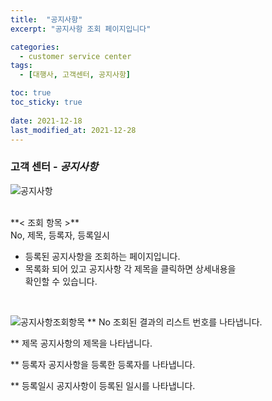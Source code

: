 ```yaml
---
title:  "공지사항"
excerpt: "공지사항 조회 페이지입니다"

categories:
  - customer service center
tags:
  - [대행사, 고객센터, 공지사항]

toc: true
toc_sticky: true
 
date: 2021-12-18
last_modified_at: 2021-12-28
---
```


### 고객 센터 - *공지사항*
![공지사항](https://user-images.githubusercontent.com/95394003/147037406-93ea8018-2001-430a-b9ae-248923eed882.jpeg)

 <br>
**< 조회 항목 >** 
<br>No, 제목, 등록자, 등록일시



- 등록된 공지사항을 조회하는 페이지입니다.
- 목록화 되어 있고 공지사항 각 제목을 클릭하면 상세내용을<br>확인할 수 있습니다.


<br>

![공지사항조회항목](https://user-images.githubusercontent.com/95394003/147037538-f9a5683c-b98c-42be-aae6-b0ff34052cdc.jpeg)
** No
조회된 결과의 리스트 번호를 나타냅니다.

** 제목
공지사항의 제목을 나타냅니다.

** 등록자
공지사항을 등록한 등록자를 나타냅니다.

** 등록일시
공지사항이 등록된 일시를 나타냅니다.